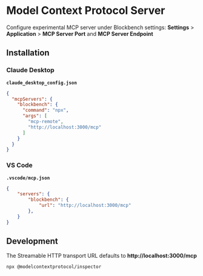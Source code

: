 # Model Context Protocol Server
Configure experimental MCP server under Blockbench settings: __Settings__ > __Application__ > __MCP Server Port__ and __MCP Server Endpoint__

## Installation

### Claude Desktop

__`claude_desktop_config.json`__

```json
{
  "mcpServers": {
    "blockbench": {
      "command": "npx",
      "args": [
        "mcp-remote",
        "http://localhost:3000/mcp"
      ]
    }
  }
}
```

### VS Code

__`.vscode/mcp.json`__

```json
{
    "servers": {
        "blockbench": {
            "url": "http://localhost:3000/mcp"
        },
    }
}
```

## Development

The Streamable HTTP transport URL defaults to __http://localhost:3000/mcp__

```sh
npx @modelcontextprotocol/inspector
```